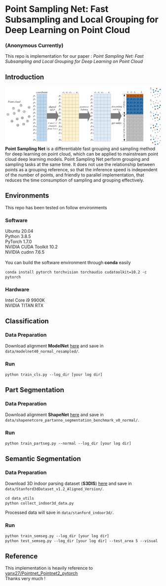 # Point Sampling Net: Fast Subsampling and Local Grouping for Deep Learning on Point Cloud
### (Anonymous Currently)

This repo is implementation for our paper :
*Point Sampling Net: Fast Subsampling and Local Grouping for Deep Learning on Point Cloud*

## Introduction
![Architecture of Point Sampling Net](https://github.com/psn-anonymous/PointSamplingNet/blob/master/image/psn.png "Architecture of Point Sampling Net")
**Point Sampling Net** is a differentiable fast grouping and sampling method for deep learning on point cloud, which can be applied to mainstream point cloud deep learning models. Point Sampling Net perform grouping and sampling tasks at the same time. It does not use the relationship between points as a grouping reference, so that the inference speed is independent of the number of points, and friendly to parallel implementation, that reduces the time consumption of sampling and grouping effectively.

## Environments
This repo has been tested on follow environments
### Software
Ubuntu 20.04<br>
Python 3.8.5<br>
PyTorch 1.7.0<br>
NVIDIA CUDA Toolkit 10.2<br>
NVIDIA cudnn 7.6.5<br>
<br>
You can build the software environment through **conda**  easily
```
conda install pytorch torchvision torchaudio cudatoolkit=10.2 -c pytorch
```
### Hardware
Intel Core i9 9900K<br>
NVIDIA TITAN RTX

## Classification
### Data Preparation
Download alignment **ModelNet** [here](https://shapenet.cs.stanford.edu/media/modelnet40_normal_resampled.zip) and save in `data/modelnet40_normal_resampled/`.

### Run
```
python train_cls.py --log_dir [your log dir]
```

## Part Segmentation
### Data Preparation
Download alignment **ShapeNet** [here](https://shapenet.cs.stanford.edu/media/shapenetcore_partanno_segmentation_benchmark_v0_normal.zip)  and save in `data/shapenetcore_partanno_segmentation_benchmark_v0_normal/`.
### Run
```
python train_partseg.py --normal --log_dir [your log dir]
```

## Semantic Segmentation
### Data Preparation
Download 3D indoor parsing dataset (**S3DIS**) [here](http://buildingparser.stanford.edu/dataset.html)  and save in `data/Stanford3dDataset_v1.2_Aligned_Version/`.
```
cd data_utils
python collect_indoor3d_data.py
```
Processed data will save in `data/stanford_indoor3d/`.
### Run
```
python train_semseg.py --log_dir [your log dir]
python test_semseg.py --log_dir [your log dir] --test_area 5 --visual
```


## Reference
This implementation is heavily reference to [yanx27/Pointnet_Pointnet2_pytorch](https://github.com/yanx27/Pointnet_Pointnet2_pytorch)<br>
Thanks very much !
